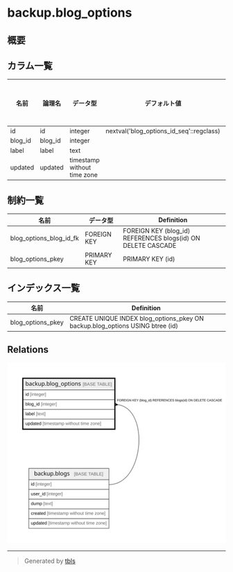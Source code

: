 # backup.blog_options

## 概要

## カラム一覧

| 名前 | 論理名 | データ型 | デフォルト値 | NULL許可 | 子テーブル | 親テーブル | コメント |
| ---- | ------ | -------- | ------------ | -------- | ---------- | ---------- | -------- |
| id | id | integer | nextval('blog_options_id_seq'::regclass) | false |  |  |  |
| blog_id | blog_id | integer |  | false |  | [backup.blogs](backup.blogs.md) |  |
| label | label | text |  | true |  |  |  |
| updated | updated | timestamp without time zone |  | true |  |  |  |

## 制約一覧

| 名前 | データ型 | Definition |
| ---- | ---- | ---------- |
| blog_options_blog_id_fk | FOREIGN KEY | FOREIGN KEY (blog_id) REFERENCES blogs(id) ON DELETE CASCADE |
| blog_options_pkey | PRIMARY KEY | PRIMARY KEY (id) |

## インデックス一覧

| 名前 | Definition |
| ---- | ---------- |
| blog_options_pkey | CREATE UNIQUE INDEX blog_options_pkey ON backup.blog_options USING btree (id) |

## Relations

![er](backup.blog_options.svg)

---

> Generated by [tbls](https://github.com/k1LoW/tbls)
